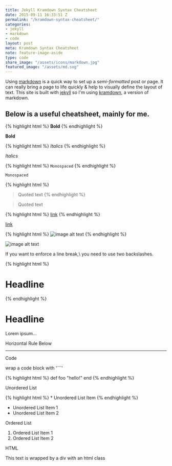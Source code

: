 ```yaml
---
title: Jekyll Kramdown Syntax Cheatsheet
date: 2015-09-11 16:33:51 Z
permalink: "/kramdown-syntax-cheatsheet/"
categories:
- jekyll
- markdown
- code
layout: post
meta: Kramdown Syntax Cheatsheet
note: feature-image-aside
type: code
share_image: "/assets/icons/markdown.jpg"
featured_image: "/assets/md.svg"
---
```


Using [markdown](http://daringfireball.net/projects/markdown/) is a quick way to set up a _semi-formatted_ post or page. It can really bring a page to life quickly &amp; help to visually define the layout of text. This site is built with [jekyll](http://jekyllrb.com) so I'm using [kramdown](http://kramdown.gettalong.org/), a version of markdown.

## Below is a useful cheatsheet, mainly for me.

{% highlight html %}
**Bold**
{% endhighlight %}

**Bold**

{% highlight html %}
_Italics_
{% endhighlight %}

_Italics_

{% highlight html %}
`Monospaced`
{% endhighlight %}

`Monospaced`

{% highlight html %}
> Quoted text
{% endhighlight %}

> Quoted text

{% highlight html %}
[link](http://makandra.com/)
{% endhighlight %}

[link](http://makandra.com/)

{% highlight html %}
![image alt text](//placekitten.com/g/900/600)
{% endhighlight %}

![image alt text](//placekitten.com/g/900/600)

If you want to enforce a line break,\\
you need to use two backslashes.

{% highlight html %}
# Headline
{% endhighlight %}

# Headline
Lorem ipsum...

Horizontal Rule Below

------------------------

Code

wrap a code block with '```'

{% highlight html %}
def foo
  "hello!"
end
{% endhighlight %}

Unordered List

{% highlight html %}
\* Unordered List Item
{% endhighlight %}

* Unordered List Item 1
* Unordered List Item 2

Ordered List

1. Ordered List Item 1
2. Ordered List Item 2

HTML

<p class="html-example">This text is wrapped by a div with an html class</p>
